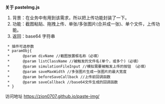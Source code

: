 **关于 pasteImg.js**
1. 背景：在业务中有用到该需求，所以把上传功能封装了一下。
2. 功能：截图粘贴、拖拽上传、单张/多张图片(合并成一张)、单个文件，上传功能。
3. 返回：base64 字符串


```
 * 插件可选参数
 * paramObj{
 *      @param divName //截图放置框名称（必填）
 *      @param listClassName //被触发的文件名(单个，或多个)（必填）
 *      @param simulationFileInput //模拟需要被触发上传的按钮 （必填）
 *      @param saveMaxWidth //多张图片生成一张图片的最大宽度
 *      @param beforeSaveCallback //上传前回调函数
 *      @param saveCallback //base64文件生成的回调函数
 * }
```
访问地址  https://zion0707.github.io/paste-img/

